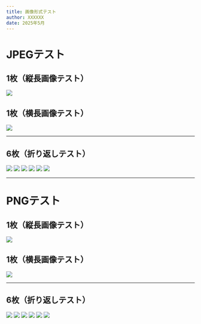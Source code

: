 ```yaml
---
title: 画像形式テスト
author: XXXXXX
date: 2025年5月
---
```


# JPEGテスト

## 1枚（縦長画像テスト）
![](img/longest.jpg)

## 1枚（横長画像テスト）
![](img/widest.jpg)

***

## 6枚（折り返しテスト）
![](img/long.jpg)
![](img/longer.jpg)
![](img/longest.jpg)
![](img/wide.jpg)
![](img/wider.jpg)
![](img/widest.jpg)

***
# PNGテスト

## 1枚（縦長画像テスト）
![](img/longest.png)

## 1枚（横長画像テスト）
![](img/widest.png)

***

## 6枚（折り返しテスト）
![](img/long.png)
![](img/longer.png)
![](img/longest.png)
![](img/wide.png)
![](img/wider.png)
![](img/widest.png)
